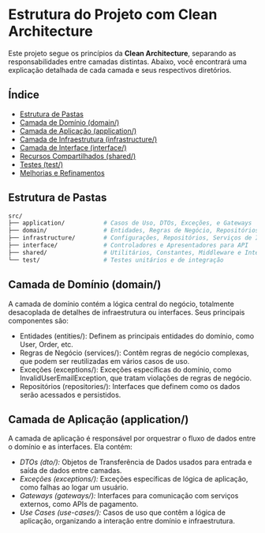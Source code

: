 # Estrutura do Projeto com Clean Architecture

Este projeto segue os princípios da **Clean Architecture**, separando as responsabilidades entre camadas distintas. Abaixo, você encontrará uma explicação detalhada de cada camada e seus respectivos diretórios.

## Índice

- [Estrutura de Pastas](#estrutura-de-pastas)
- [Camada de Domínio (domain/)](#camada-de-domínio-domain)
- [Camada de Aplicação (application/)](#camada-de-aplicação-application)
- [Camada de Infraestrutura (infrastructure/)](#camada-de-infraestrutura-infrastructure)
- [Camada de Interface (interface/)](#camada-de-interface-interface)
- [Recursos Compartilhados (shared/)](#recursos-compartilhados-shared)
- [Testes (test/)](#testes-test)
- [Melhorias e Refinamentos](#melhorias-e-refinamentos)

## Estrutura de Pastas

```bash
src/
├── application/           # Casos de Uso, DTOs, Exceções, e Gateways
├── domain/                # Entidades, Regras de Negócio, Repositórios e Serviços
├── infrastructure/        # Configurações, Repositórios, Serviços de Infraestrutura
├── interface/             # Controladores e Apresentadores para API
├── shared/                # Utilitários, Constantes, Middleware e Interceptores
└── test/                  # Testes unitários e de integração
```

## Camada de Domínio (domain/)

A camada de domínio contém a lógica central do negócio, totalmente desacoplada de detalhes de
infraestrutura ou interfaces. Seus principais componentes são:

- Entidades (entities/): Definem as principais entidades do domínio, como User, Order, etc.
- Regras de Negócio (services/): Contêm regras de negócio complexas, que podem ser reutilizadas
 em vários casos de uso.
- Exceções (exceptions/): Exceções específicas do domínio, como InvalidUserEmailException,
 que tratam violações de regras de negócio.
- Repositórios (repositories/): Interfaces que definem como os dados serão acessados
 e persistidos.

## Camada de Aplicação (application/)

A camada de aplicação é responsável por orquestrar o fluxo de dados entre
o domínio e as interfaces. Ela contém:

- *DTOs (dto/):* Objetos de Transferência de Dados usados para entrada e saída de dados entre camadas.
- *Exceções (exceptions/):* Exceções específicas de lógica de aplicação, como falhas ao logar um usuário.
- *Gateways (gateways/):* Interfaces para comunicação com serviços externos, como APIs de pagamento.
- *Use Cases (use-cases/):* Casos de uso que contêm a lógica de aplicação, organizando a interação entre domínio e infraestrutura.